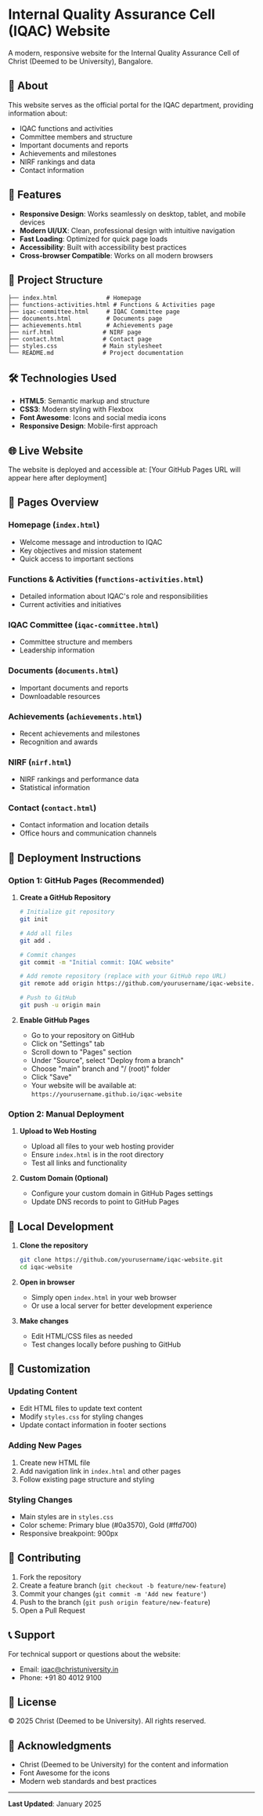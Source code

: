 # Internal Quality Assurance Cell (IQAC) Website

A modern, responsive website for the Internal Quality Assurance Cell of Christ (Deemed to be University), Bangalore.

## 🎯 About

This website serves as the official portal for the IQAC department, providing information about:
- IQAC functions and activities
- Committee members and structure
- Important documents and reports
- Achievements and milestones
- NIRF rankings and data
- Contact information

## 🚀 Features

- **Responsive Design**: Works seamlessly on desktop, tablet, and mobile devices
- **Modern UI/UX**: Clean, professional design with intuitive navigation
- **Fast Loading**: Optimized for quick page loads
- **Accessibility**: Built with accessibility best practices
- **Cross-browser Compatible**: Works on all modern browsers

## 📁 Project Structure

```
├── index.html              # Homepage
├── functions-activities.html # Functions & Activities page
├── iqac-committee.html     # IQAC Committee page
├── documents.html          # Documents page
├── achievements.html       # Achievements page
├── nirf.html              # NIRF page
├── contact.html           # Contact page
├── styles.css             # Main stylesheet
└── README.md              # Project documentation
```

## 🛠️ Technologies Used

- **HTML5**: Semantic markup and structure
- **CSS3**: Modern styling with Flexbox
- **Font Awesome**: Icons and social media icons
- **Responsive Design**: Mobile-first approach

## 🌐 Live Website

The website is deployed and accessible at: [Your GitHub Pages URL will appear here after deployment]

## 📱 Pages Overview

### Homepage (`index.html`)
- Welcome message and introduction to IQAC
- Key objectives and mission statement
- Quick access to important sections

### Functions & Activities (`functions-activities.html`)
- Detailed information about IQAC's role and responsibilities
- Current activities and initiatives

### IQAC Committee (`iqac-committee.html`)
- Committee structure and members
- Leadership information

### Documents (`documents.html`)
- Important documents and reports
- Downloadable resources

### Achievements (`achievements.html`)
- Recent achievements and milestones
- Recognition and awards

### NIRF (`nirf.html`)
- NIRF rankings and performance data
- Statistical information

### Contact (`contact.html`)
- Contact information and location details
- Office hours and communication channels

## 🚀 Deployment Instructions

### Option 1: GitHub Pages (Recommended)

1. **Create a GitHub Repository**
   ```bash
   # Initialize git repository
   git init
   
   # Add all files
   git add .
   
   # Commit changes
   git commit -m "Initial commit: IQAC website"
   
   # Add remote repository (replace with your GitHub repo URL)
   git remote add origin https://github.com/yourusername/iqac-website.git
   
   # Push to GitHub
   git push -u origin main
   ```

2. **Enable GitHub Pages**
   - Go to your repository on GitHub
   - Click on "Settings" tab
   - Scroll down to "Pages" section
   - Under "Source", select "Deploy from a branch"
   - Choose "main" branch and "/ (root)" folder
   - Click "Save"
   - Your website will be available at: `https://yourusername.github.io/iqac-website`

### Option 2: Manual Deployment

1. **Upload to Web Hosting**
   - Upload all files to your web hosting provider
   - Ensure `index.html` is in the root directory
   - Test all links and functionality

2. **Custom Domain (Optional)**
   - Configure your custom domain in GitHub Pages settings
   - Update DNS records to point to GitHub Pages

## 🔧 Local Development

1. **Clone the repository**
   ```bash
   git clone https://github.com/yourusername/iqac-website.git
   cd iqac-website
   ```

2. **Open in browser**
   - Simply open `index.html` in your web browser
   - Or use a local server for better development experience

3. **Make changes**
   - Edit HTML/CSS files as needed
   - Test changes locally before pushing to GitHub

## 📝 Customization

### Updating Content
- Edit HTML files to update text content
- Modify `styles.css` for styling changes
- Update contact information in footer sections

### Adding New Pages
1. Create new HTML file
2. Add navigation link in `index.html` and other pages
3. Follow existing page structure and styling

### Styling Changes
- Main styles are in `styles.css`
- Color scheme: Primary blue (#0a3570), Gold (#ffd700)
- Responsive breakpoint: 900px

## 🤝 Contributing

1. Fork the repository
2. Create a feature branch (`git checkout -b feature/new-feature`)
3. Commit your changes (`git commit -m 'Add new feature'`)
4. Push to the branch (`git push origin feature/new-feature`)
5. Open a Pull Request

## 📞 Support

For technical support or questions about the website:
- Email: iqac@christuniversity.in
- Phone: +91 80 4012 9100

## 📄 License

© 2025 Christ (Deemed to be University). All rights reserved.

## 🙏 Acknowledgments

- Christ (Deemed to be University) for the content and information
- Font Awesome for the icons
- Modern web standards and best practices

---

**Last Updated**: January 2025
